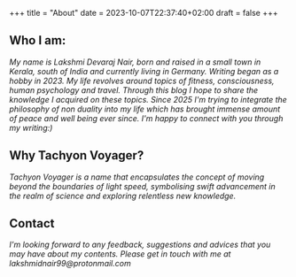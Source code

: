 +++
title = "About"
date = 2023-10-07T22:37:40+02:00
draft = false
+++



## Who I am:
_My name is Lakshmi Devaraj Nair, born and raised in a small town in Kerala, south of India and currently living in Germany. Writing began as a hobby in 2023. My life revolves around topics of fitness, consciousness, human psychology and travel. Through this blog I hope to share the knowledge I acquired on these topics. Since 2025 I'm trying to integrate the philosophy of non duality into my life which has brought immense amount of peace and well being ever since. I'm happy to connect with you through my writing:)_

## Why Tachyon Voyager?
_Tachyon Voyager is a name that encapsulates the concept of moving beyond the boundaries of light speed, symbolising swift advancement in the realm of science and exploring relentless new knowledge._

## Contact
_I'm looking forward to any feedback, suggestions and advices that you may have about my contents. Please get in touch with me at lakshmidnair99@protonmail.com_

